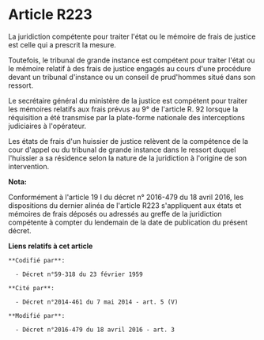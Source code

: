 # Article R223

La juridiction compétente pour traiter l'état ou le mémoire de frais de justice est celle qui a prescrit la mesure. 

Toutefois, le tribunal de grande instance est compétent pour traiter l'état ou le mémoire relatif à des frais de justice
engagés au cours d'une procédure devant un tribunal d'instance ou un conseil de prud'hommes situé dans son ressort. 

Le secrétaire général du ministère de la justice est compétent pour traiter les mémoires relatifs aux frais prévus au 9° de
l'article R. 92 lorsque la réquisition a été transmise par la plate-forme nationale des interceptions judiciaires à
l'opérateur. 

Les états de frais d'un huissier de justice relèvent de la compétence de la cour d'appel ou du tribunal de grande instance
dans le ressort duquel l'huissier a sa résidence selon la nature de la juridiction à l'origine de son intervention.

**Nota:**

Conformément à l'article 19 I du décret n° 2016-479 du 18 avril 2016, les dispositions du dernier alinéa de l'article R223
s'appliquent aux états et mémoires de frais déposés ou adressés au greffe de la juridiction compétente à compter du lendemain
de la date de publication du présent décret.

**Liens relatifs à cet article**

	**Codifié par**:

	  - Décret n°59-318 du 23 février 1959

	**Cité par**:

	  - Décret n°2014-461 du 7 mai 2014 - art. 5 (V)

	**Modifié par**:

	  - Décret n°2016-479 du 18 avril 2016 - art. 3
